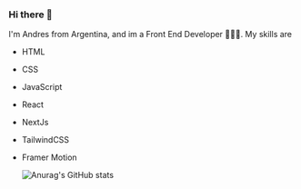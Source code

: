 ### Hi there 👋

I'm Andres from Argentina, and im a Front End Developer 🧑🏻‍💻.
My skills are
- HTML
- CSS
- JavaScript
- React
- NextJs
- TailwindCSS
- Framer Motion
  
  ![Anurag's GitHub stats](https://github-readme-stats.vercel.app/api?username=a-Marino&show_icons=true&theme=gruvbox)

<!--
**a-Marino/a-Marino** is a ✨ _special_ ✨ repository because its `README.md` (this file) appears on your GitHub profile.

Here are some ideas to get you started:

- 🔭 I’m currently working on ...
- 🌱 I’m currently learning ...
- 👯 I’m looking to collaborate on ...
- 🤔 I’m looking for help with ...
- 💬 Ask me about ...
- 📫 How to reach me: ...
- 😄 Pronouns: ...
- ⚡ Fun fact: ...
-->
